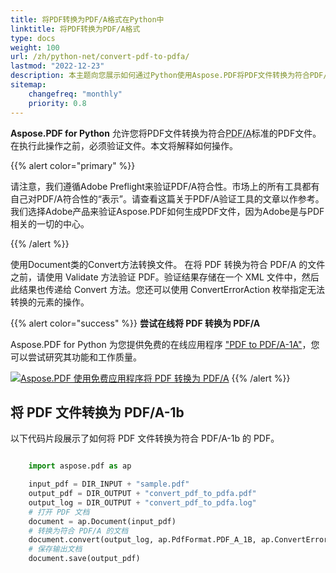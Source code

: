 ```yaml
---
title: 将PDF转换为PDF/A格式在Python中
linktitle: 将PDF转换为PDF/A格式
type: docs
weight: 100
url: /zh/python-net/convert-pdf-to-pdfa/
lastmod: "2022-12-23"
description: 本主题向您展示如何通过Python使用Aspose.PDF将PDF文件转换为符合PDF/A标准的PDF文件。
sitemap:
    changefreq: "monthly"
    priority: 0.8
---
```


**Aspose.PDF for Python** 允许您将PDF文件转换为符合<abbr title="Portable Document Format / A">PDF/A</abbr>标准的PDF文件。在执行此操作之前，必须验证文件。本文将解释如何操作。

{{% alert color="primary" %}}

请注意，我们遵循Adobe Preflight来验证PDF/A符合性。市场上的所有工具都有自己对PDF/A符合性的“表示”。请查看这篇关于PDF/A验证工具的文章以作参考。我们选择Adobe产品来验证Aspose.PDF如何生成PDF文件，因为Adobe是与PDF相关的一切的中心。

{{% /alert %}}

使用Document类的Convert方法转换文件。
 在将 PDF 转换为符合 PDF/A 的文件之前，请使用 Validate 方法验证 PDF。验证结果存储在一个 XML 文件中，然后此结果也传递给 Convert 方法。您还可以使用 ConvertErrorAction 枚举指定无法转换的元素的操作。

{{% alert color="success" %}}
**尝试在线将 PDF 转换为 PDF/A**

Aspose.PDF for Python 为您提供免费的在线应用程序 ["PDF to PDF/A-1A"](https://products.aspose.app/pdf/conversion/pdf-to-pdfa1a)，您可以尝试研究其功能和工作质量。

[![Aspose.PDF 使用免费应用程序将 PDF 转换为 PDF/A](pdf_to_pdfa.png)](https://products.aspose.app/pdf/conversion/pdf-to-pdfa1a)
{{% /alert %}}

## 将 PDF 文件转换为 PDF/A-1b

以下代码片段展示了如何将 PDF 文件转换为符合 PDF/A-1b 的 PDF。

```python

    import aspose.pdf as ap

    input_pdf = DIR_INPUT + "sample.pdf"
    output_pdf = DIR_OUTPUT + "convert_pdf_to_pdfa.pdf"
    output_log = DIR_OUTPUT + "convert_pdf_to_pdfa.log"
    # 打开 PDF 文档
    document = ap.Document(input_pdf)
    # 转换为符合 PDF/A 的文档
    document.convert(output_log, ap.PdfFormat.PDF_A_1B, ap.ConvertErrorAction.DELETE)
    # 保存输出文档
    document.save(output_pdf)
```